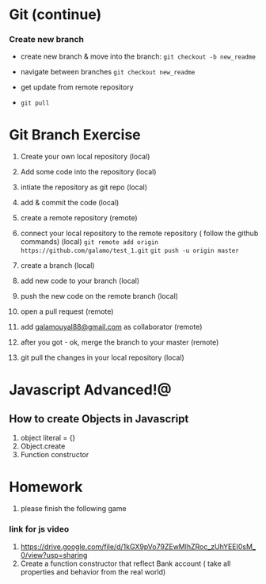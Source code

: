 # Git (continue)

### Create new branch

- create new branch & move into the branch:
  `git checkout -b new_readme`

- navigate between branches
  `git checkout new_readme`

- get update from remote repository
- `git pull`

# Git Branch Exercise

1. Create your own local repository (local)
2. Add some code into the repository (local)
3. intiate the repository as git repo (local)
4. add & commit the code (local)
5. create a remote repository (remote)
6. connect your local repository to the remote repository ( follow the github commands) (local)
   `git remote add origin https://github.com/galamo/test_1.git`
   `git push -u origin master`

7. create a branch (local)
8. add new code to your branch (local)
9. push the new code on the remote branch (local)
10. open a pull request (remote)
11. add galamouyal88@gmail.com as collaborator (remote)
12. after you got - ok, merge the branch to your master (remote)
13. git pull the changes in your local repository (local)

# Javascript Advanced!@

## How to create Objects in Javascript

1. object literal = {}
2. Object.create
3. Function constructor

# Homework

1. please finish the following game

### link for js video

1. https://drive.google.com/file/d/1kGX9pVo79ZEwMlhZRoc_zUhYEEI0sM_0/view?usp=sharing 
2. Create a function constructor that reflect Bank account ( take all properties and behavior from the real world)


